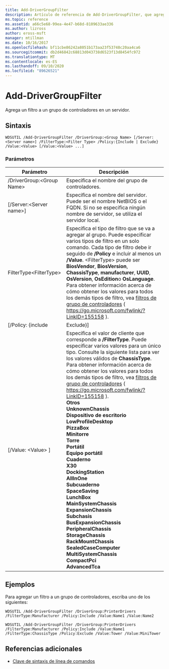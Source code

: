 ```yaml
---
title: Add-DriverGroupFilter
description: Artículo de referencia de Add-DriverGroupFilter, que agrega un filtro a un grupo de controladores en un servidor.
ms.topic: reference
ms.assetid: a66c5e68-99ea-4e47-b68d-8109633ae336
ms.author: lizross
author: eross-msft
manager: mtillman
ms.date: 10/16/2017
ms.openlocfilehash: bf11cbe86242a8051b173aa23f53748c20aa4ca6
ms.sourcegitcommit: db2d46842c68813d043738d6523f13d8454fc972
ms.translationtype: MT
ms.contentlocale: es-ES
ms.lasthandoff: 09/10/2020
ms.locfileid: "89626521"
---
```

# <a name="add-drivergroupfilter"></a>Add-DriverGroupFilter

Agrega un filtro a un grupo de controladores en un servidor.

## <a name="syntax"></a>Sintaxis

```
WDSUTIL /Add-DriverGroupFilter /DriverGroup:<Group Name> [/Server:<Server name>] /FilterType:<Filter Type> /Policy:{Include | Exclude} /Value:<Value> [/Value:<Value> ...]
```

### <a name="parameters"></a>Parámetros

|         Parámetro          |                                                                                                                                                                                                                                                                                                                                                                                                                                                                            Descripción                                                                                                                                                                                                                                                                                                                                                                                                                                                                            |
|----------------------------|-------------------------------------------------------------------------------------------------------------------------------------------------------------------------------------------------------------------------------------------------------------------------------------------------------------------------------------------------------------------------------------------------------------------------------------------------------------------------------------------------------------------------------------------------------------------------------------------------------------------------------------------------------------------------------------------------------------------------------------------------------------------------------------------------------------------------------------------------------------------------------------------------------------------------------------------------------------------|
| /DriverGroup:\<Group Name> |                                                                                                                                                                                                                                                                                                                                                                                                                                                              Especifica el nombre del grupo de controladores.                                                                                                                                                                                                                                                                                                                                                                                                                                                              |
|  [/Server:\<Server name>]  |                                                                                                                                                                                                                                                                                                                                                                                                               Especifica el nombre del servidor. Puede ser el nombre NetBIOS o el FQDN. Si no se especifica ningún nombre de servidor, se utiliza el servidor local.                                                                                                                                                                                                                                                                                                                                                                                                               |
| FilterType\<FilterType>  |                                                                                                                                                                                                   Especifica el tipo de filtro que se va a agregar al grupo. Puede especificar varios tipos de filtro en un solo comando. Cada tipo de filtro debe ir seguido de **/Policy** e incluir al menos un **/Value**. \<FilterType> puede ser **BiosVendor**, **BiosVersion**, **ChassisType**, **manufacturer**, **UUID**, **OsVersion**, **OsEdition**o **OsLanguage**. Para obtener información acerca de cómo obtener los valores para todos los demás tipos de filtro, vea [filtros de grupo de controladores](https://go.microsoft.com/fwlink/?LinkID=155158) ( <https://go.microsoft.com/fwlink/?LinkID=155158> ).                                                                                                                                                                                                    |
|     [/Policy: {include      |                                                                                                                                                                                                                                                                                                                                                                                                                                                                             Exclude}]                                                                                                                                                                                                                                                                                                                                                                                                                                                                             |
|     [/Value: \<Value> ]      | Especifica el valor de cliente que corresponde a **/FilterType**. Puede especificar varios valores para un único tipo. Consulte la siguiente lista para ver los valores válidos de **ChassisType**. Para obtener información acerca de cómo obtener los valores para todos los demás tipos de filtro, vea [filtros de grupo de controladores](https://go.microsoft.com/fwlink/?LinkID=155158) ( <https://go.microsoft.com/fwlink/?LinkID=155158> ).</br>**Otros**</br>**UnknownChassis**</br>**Dispositivo de escritorio**</br>**LowProfileDesktop**</br>**PizzaBox**</br>**Minitorre**</br>**Torre**</br>**Portátil**</br>**Equipo portátil**</br>**Cuaderno**</br>**X30**</br>**DockingStation**</br>**AllInOne**</br>**Subcuaderno**</br>**SpaceSaving**</br>**LunchBox**</br>**MainSystemChassis**</br>**ExpansionChassis**</br>**Subchasis**</br>**BusExpansionChassis**</br>**PeripheralChassis**</br>**StorageChassis**</br>**RackMountChassis**</br>**SealedCaseComputer**</br>**MultiSystemChassis**</br>**CompactPci**</br>**AdvancedTca** |

## <a name="examples"></a>Ejemplos

Para agregar un filtro a un grupo de controladores, escriba uno de los siguientes:
```
WDSUTIL /Add-DriverGroupFilter /DriverGroup:PrinterDrivers /FilterType:Manufacturer /Policy:Include /Value:Name1 /Value:Name2
```
```
WDSUTIL /Add-DriverGroupFilter /DriverGroup:PrinterDrivers /FilterType:Manufacturer /Policy:Include /Value:Name1 /FilterType:ChassisType /Policy:Exclude /Value:Tower /Value:MiniTower
```

## <a name="additional-references"></a>Referencias adicionales

- [Clave de sintaxis de línea de comandos](command-line-syntax-key.md)

